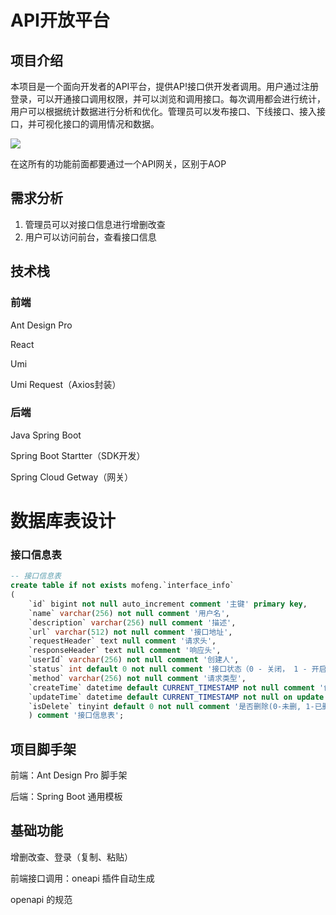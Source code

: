 # API开放平台

## 项目介绍

本项目是一个面向开发者的API平台，提供AP!接口供开发者调用。用户通过注册登录，可以开通接口调用权限，并可以浏览和调用接口。每次调用都会进行统计，用户可以根据统计数据进行分析和优化。管理员可以发布接口、下线接口、接入接口，并可视化接口的调用情况和数据。

![](C:\Users\fishman\AppData\Roaming\Typora\typora-user-images\image-20240410214122743.png)

在这所有的功能前面都要通过一个API网关，区别于AOP

## 需求分析

1. 管理员可以对接口信息进行增删改查
2. 用户可以访问前台，查看接口信息

## 技术栈

### 前端

Ant Design Pro

React

Umi

Umi Request（Axios封装）

### 后端

Java Spring Boot

Spring Boot Startter（SDK开发）

Spring Cloud Getway（网关）



# 数据库表设计

### 接口信息表

```sql
-- 接口信息表
create table if not exists mofeng.`interface_info`
(
    `id` bigint not null auto_increment comment '主键' primary key,
    `name` varchar(256) not null comment '用户名',
    `description` varchar(256) null comment '描述',
    `url` varchar(512) not null comment '接口地址',
    `requestHeader` text null comment '请求头',
    `responseHeader` text null comment '响应头',
    `userId` varchar(256) not null comment '创建人',
    `status` int default 0 not null comment '接口状态（0 - 关闭， 1 - 开启））',
    `method` varchar(256) not null comment '请求类型',
    `createTime` datetime default CURRENT_TIMESTAMP not null comment '创建时间',
    `updateTime` datetime default CURRENT_TIMESTAMP not null on update CURRENT_TIMESTAMP comment '更新时间',
    `isDelete` tinyint default 0 not null comment '是否删除(0-未删, 1-已删)'
    ) comment '接口信息表';
```

## 项目脚手架

前端：Ant Design Pro 脚手架

后端：Spring Boot 通用模板

## 基础功能

增删改查、登录（复制、粘贴）

前端接口调用：oneapi 插件自动生成

openapi  的规范







